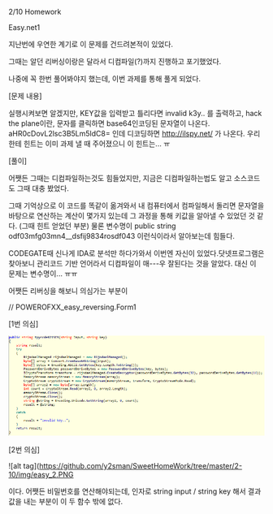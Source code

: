 2/10 Homework

Easy.net1

지난번에 우연한 계기로 이 문제를 건드려본적이 있었다.

그때는 알던 리버싱이랑은 달라서 디컴파일(?)까지 진행하고 포기했었다.

나중에 꼭 한번 풀어봐야지 했는데, 이번 과제를 통해 풀게 되었다.

[문제 내용]

실행시켜보면 알겠지만, KEY값을 입력받고 틀리다면 invalid k3y.. 를 출력하고, hack the plane이란, 문자를 클릭하면 base64인코딩된 문자열이 나온다. aHR0cDovL2lsc3B5Lm5ldC8= 인데 디코딩하면 
http://ilspy.net/ 가 나온다. 우리한테 힌트는 이미 과제 낼 때 주어졌으니 이 힌트는... ㅠ

[풀이]

어쨋든 그때는 디컴파일하는것도 힘들었지만, 지금은 디컴파일하는법도 알고 소스코드도 그때 대충 봤었다.

그때 기억상으로 이 코드를 똑같이 옮겨와서 내 컴퓨터에서 컴파일해서 돌리면 문자열을 바탕으로 연산하는 계산이 몇가지 있는데 그 과정을 통해 키값을 알아낼 수 있었던 것 같다. (그때 힌트 얻었던 부분) 물론 변수명이 public string odf03mfg03mn4__dsfij9834rosdf043 이런식이라서 알아보는데 힘들다.

CODEGATE때 신나게 IDA로 분석만 하다가와서 이번엔 자신이 있었다.닷넷프로그램은 찾아보니 관리코드 기반 언어라서 디컴파일이 매---우 잘된다는 것을 알았다. 대신 이 문제는 변수명이... ㅠㅠ

어쨋든 리버싱을 해보니 의심가는 부분이

// POWEROFXX_easy_reversing.Form1

[1번 의심]

![alt tag](https://github.com/y2sman/SweetHomeWork/blob/master/2-10/img/easy_1.PNG)

[2번 의심]

![alt tag](https://github.com/y2sman/SweetHomeWork/tree/master/2-10/img/easy_2.PNG

이다. 어쨋든 비밀번호를 연산해야되는데, 인자로 string input / string key 해서 결과값을 내는 부분이 이 두 함수 밖에 없다.
